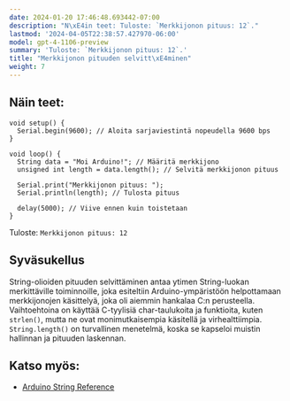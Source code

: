 ```yaml
---
date: 2024-01-20 17:46:48.693442-07:00
description: "N\xE4in teet: Tuloste: `Merkkijonon pituus: 12`."
lastmod: '2024-04-05T22:38:57.427970-06:00'
model: gpt-4-1106-preview
summary: 'Tuloste: `Merkkijonon pituus: 12`.'
title: "Merkkijonon pituuden selvitt\xE4minen"
weight: 7
---
```


## Näin teet:
```Arduino
void setup() {
  Serial.begin(9600); // Aloita sarjaviestintä nopeudella 9600 bps
}

void loop() {
  String data = "Moi Arduino!"; // Määritä merkkijono
  unsigned int length = data.length(); // Selvitä merkkijonon pituus

  Serial.print("Merkkijonon pituus: ");
  Serial.println(length); // Tulosta pituus

  delay(5000); // Viive ennen kuin toistetaan
}
```
Tuloste: `Merkkijonon pituus: 12`

## Syväsukellus
String-olioiden pituuden selvittäminen antaa ytimen String-luokan merkittäville toiminnoille, joka esiteltiin Arduino-ympäristöön helpottamaan merkkijonojen käsittelyä, joka oli aiemmin hankalaa C:n perusteella. Vaihtoehtoina on käyttää C-tyylisiä char-taulukoita ja funktioita, kuten `strlen()`, mutta ne ovat monimutkaisempia käsitellä ja virhealttiimpia. `String.length()` on turvallinen menetelmä, koska se kapseloi muistin hallinnan ja pituuden laskennan.

## Katso myös:
- [Arduino String Reference](https://www.arduino.cc/reference/en/language/variables/data-types/stringobject/)
